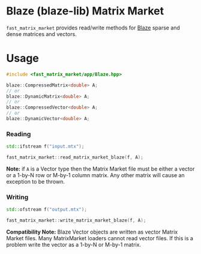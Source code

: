 # Blaze (blaze-lib) Matrix Market

`fast_matrix_market` provides read/write methods for [Blaze](https://bitbucket.org/blaze-lib/blaze) sparse and dense matrices and vectors.

# Usage

```c++
#include <fast_matrix_market/app/Blaze.hpp>
```

```c++
blaze::CompressedMatrix<double> A;
// or
blaze::DynamicMatrix<double> A;
// or
blaze::CompressedVector<double> A;
// or
blaze::DynamicVector<double> A;
```
### Reading
```c++
std::ifstream f("input.mtx");

fast_matrix_market::read_matrix_market_blaze(f, A);
```

**Note:** if `A` is a Vector type then the Matrix Market file must be either a vector or a
1-by-N row or M-by-1 column matrix. Any other matrix will cause an exception to be thrown.

### Writing

```c++
std::ofstream f("output.mtx");

fast_matrix_market::write_matrix_market_blaze(f, A);
```


**Compatibility Note:** Blaze Vector objects are written as vector Matrix Market files.
Many MatrixMarket loaders cannot read vector files. If this is a problem write the vector
as a 1-by-N or M-by-1 matrix.